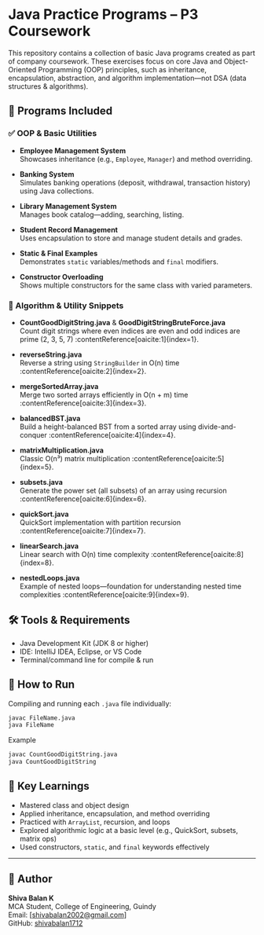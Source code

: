 # Java Practice Programs – P3 Coursework

This repository contains a collection of basic Java programs created as part of company coursework. These exercises focus on core Java and Object-Oriented Programming (OOP) principles, such as inheritance, encapsulation, abstraction, and algorithm implementation—not DSA (data structures & algorithms).

## 📘 Programs Included

### ✅ OOP & Basic Utilities

- **Employee Management System**  
  Showcases inheritance (e.g., `Employee`, `Manager`) and method overriding.

- **Banking System**  
  Simulates banking operations (deposit, withdrawal, transaction history) using Java collections.

- **Library Management System**  
  Manages book catalog—adding, searching, listing.

- **Student Record Management**  
  Uses encapsulation to store and manage student details and grades.

- **Static & Final Examples**  
  Demonstrates `static` variables/methods and `final` modifiers.

- **Constructor Overloading**  
  Shows multiple constructors for the same class with varied parameters.

### 🔢 Algorithm & Utility Snippets

- **CountGoodDigitString.java** & **GoodDigitStringBruteForce.java**  
  Count digit strings where even indices are even and odd indices are prime (2, 3, 5, 7) :contentReference[oaicite:1]{index=1}.

- **reverseString.java**  
  Reverse a string using `StringBuilder` in O(n) time :contentReference[oaicite:2]{index=2}.

- **mergeSortedArray.java**  
  Merge two sorted arrays efficiently in O(n + m) time :contentReference[oaicite:3]{index=3}.

- **balancedBST.java**  
  Build a height-balanced BST from a sorted array using divide-and-conquer :contentReference[oaicite:4]{index=4}.

- **matrixMultiplication.java**  
  Classic O(n³) matrix multiplication :contentReference[oaicite:5]{index=5}.

- **subsets.java**  
  Generate the power set (all subsets) of an array using recursion :contentReference[oaicite:6]{index=6}.

- **quickSort.java**  
  QuickSort implementation with partition recursion :contentReference[oaicite:7]{index=7}.

- **linearSearch.java**  
  Linear search with O(n) time complexity :contentReference[oaicite:8]{index=8}.

- **nestedLoops.java**  
  Example of nested loops—foundation for understanding nested time complexities :contentReference[oaicite:9]{index=9}.

## 🛠️ Tools & Requirements

- Java Development Kit (JDK 8 or higher)  
- IDE: IntelliJ IDEA, Eclipse, or VS Code  
- Terminal/command line for compile & run

## 🔄 How to Run

Compiling and running each `.java` file individually:
```bash
javac FileName.java
java FileName
```
Example
```bash
javac CountGoodDigitString.java
java CountGoodDigitString
```
## 📌 Key Learnings

- Mastered class and object design
- Applied inheritance, encapsulation, and method overriding
- Practiced with `ArrayList`, recursion, and loops
- Explored algorithmic logic at a basic level (e.g., QuickSort, subsets, matrix ops)
- Used constructors, `static`, and `final` keywords effectively

---

## 🧾 Author

**Shiva Balan K**  
MCA Student, College of Engineering, Guindy  
Email: [shivabalan2002@gmail.com]  
GitHub: [shivabalan1712](https://github.com/shivabalan1712)
